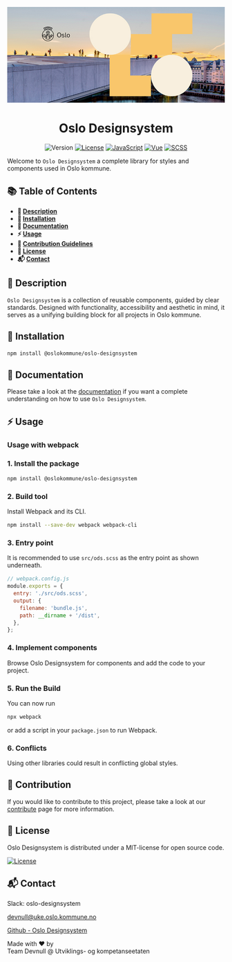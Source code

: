 ![Oslo Designsystem Banner](./src/assets/images/oslo-header.jpg)

<h1 align="center">Oslo Designsystem</h1>

<div align="center">

![Version](https://img.shields.io/badge/Version-1.0.0-blue?style=for-the-badge&logo=rocket&label=Version)
[![License](https://img.shields.io/badge/License-MIT-green?style=for-the-badge&logo=open-source-initiative&label=License)](https://opensource.org/licenses/MIT)
[![JavaScript](https://img.shields.io/badge/JS-F7DF1E?style=for-the-badge&logo=javascript&logoColor=ffffff&label=JavaScript)](https://developer.mozilla.org/en-US/docs/Web/JavaScript)
[![Vue](https://img.shields.io/badge/Vue-2.x-green?style=for-the-badge&logo=vue.js&label=Vue)](https://v2.vuejs.org/)
[![SCSS](https://img.shields.io/badge/SCSS-CC6699?style=for-the-badge&logo=sass&logoColor=ffffff&label=Sassy)](https://sass-lang.com/)

</div>

Welcome to `Oslo Designsystem` a complete library for styles and components used in Oslo kommune.

## 📚 Table of Contents

- **🎯 [Description](#description)**
- **🚀 [Installation](#installation)**
- **📑 [Documentation](#documentation)**
- **⚡ [Usage](#usage)**
- **🤝 [Contribution Guidelines](#contribution-guidelines)**
- **📜 [License](#license)**
- **📬 [Contact](#contact)**

## 🎯 Description

`Oslo Designsystem` is a collection of reusable components, guided by clear standards. Designed with functionality, accessibility and aesthetic in mind, it serves as a unifying building block for all projects in Oslo kommune.

## 🚀 Installation

```bash
npm install @oslokommune/oslo-designsystem
```

## 📑 Documentation

Please take a look at the [documentation](https://designsystem.oslo.kommune.no/#/getting_started-basics) if you want a complete understanding on how to use `Oslo Designsystem`.

## ⚡ Usage

### Usage with webpack

### 1. Install the package

```bash
npm install @oslokommune/oslo-designsystem
```

### 2. Build tool

Install Webpack and its CLI.

```bash
npm install --save-dev webpack webpack-cli
```

### 3. Entry point

It is recommended to use `src/ods.scss` as the entry point as shown underneath.

```js
// webpack.config.js
module.exports = {
  entry: './src/ods.scss',
  output: {
    filename: 'bundle.js',
    path: __dirname + '/dist',
  },
};
```

### 4. Implement components

Browse Oslo Designsystem for components and add the code to your project.

### 5. Run the Build

You can now run

```bash
npx webpack
```

or add a script in your `package.json` to run Webpack.

### 6. Conflicts

Using other libraries could result in conflicting global styles.

## 🤝 Contribution

If you would like to contribute to this project, please take a look at our [contribute](https://designsystem.oslo.kommune.no/#/getting_started-contribute-basics) page for more information.

## 📜 License

Oslo Designsystem is distributed under a MIT-license for open source code.

[![License](https://img.shields.io/badge/License-MIT-green?style=for-the-badge&logo=open-source-initiative&label=Open%20Source)](https://opensource.org/licenses/MIT)

## 📬 Contact

Slack: oslo-designsystem

devnull@uke.oslo.kommune.no

[Github - Oslo Designsystem](https://github.com/oslokommune/ukeweb_designsystem)

Made with ♥ by </br>
Team Devnull @ Utviklings- og kompetanseetaten
